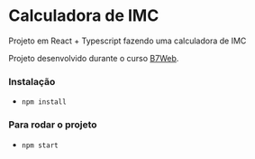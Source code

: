 # Calculadora de IMC

Projeto em React + Typescript fazendo uma calculadora de IMC

Projeto desenvolvido durante o curso [B7Web](https://b7web.com.br).

### Instalação

- `npm install`

### Para rodar o projeto

- `npm start`

